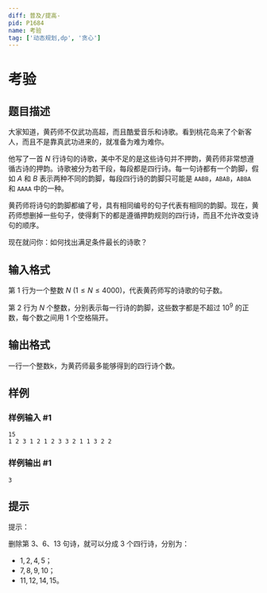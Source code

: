 ```yaml
---
diff: 普及/提高-
pid: P1684
name: 考验
tag: ['动态规划,dp', '贪心']
---
```

# 考验
## 题目描述

大家知道，黄药师不仅武功高超，而且酷爱音乐和诗歌。看到桃花岛来了个新客人，而且不是靠真武功进来的，就准备为难为难你。

他写了一首 $N$ 行诗句的诗歌，美中不足的是这些诗句并不押韵，黄药师非常想遵循古诗的押韵。诗歌被分为若干段，每段都是四行诗。每一句诗都有一个韵脚，假如 $A$ 和 $B$ 表示两种不同的韵脚，每段四行诗的韵脚只可能是 `AABB`，`ABAB`，`ABBA` 和 `AAAA` 中的一种。

黄药师将诗句的韵脚都编了号，具有相同编号的句子代表有相同的韵脚。现在，黄药师想删掉一些句子，使得剩下的都是遵循押韵规则的四行诗，而且不允许改变诗句的顺序。

现在就问你：如何找出满足条件最长的诗歌？
## 输入格式

第 $1$ 行为一个整数 $N\ (1 \le N \le 4000)$，代表黄药师写的诗歌的句子数。

第 $2$ 行为 $N$ 个整数，分别表示每一行诗的韵脚，这些数字都是不超过 $10^9$ 的正数，每个数之间用 $1$ 个空格隔开。
## 输出格式

一行一个整数k，为黄药师最多能够得到的四行诗个数。

## 样例

### 样例输入 #1
```
15
1 2 3 1 2 1 2 3 3 2 1 1 3 2 2

```
### 样例输出 #1
```
3

```
## 提示

提示：

删除第 $3$、$6$、$13$ 句诗，就可以分成 $3$ 个四行诗，分别为：

- $1,2,4,5$；
- $7,8,9,10$；
- $11,12,14,15$。

